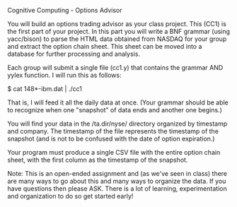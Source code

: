 Cognitive Computing - Options Advisor

You will build an options trading advisor as your class project. This (CC1) is the first part of your project. In this part you will write a BNF grammar (using yacc/bison) to parse the HTML data obtained from NASDAQ for your group and extract the option chain sheet. This sheet can be moved into a database for further processing and analysis.

Each group will submit a single file (cc1.y) that contains the grammar AND yylex function. I will run this as follows:

$ cat 148*-ibm.dat | ./cc1

That is, I will feed it all the daily data at once. (Your grammar should be able to recognize when one "snapshot" of data ends and another one begins.)

You will find your data in the /ta.dir/nyse/ directory organized by timestamp and company. The timestamp of the file represents the timestamp of the snapshot (and is not to be confused with the date of option expiration.)

Your program must produce a single CSV file with the entire option chain sheet, with the first column as the timestamp of the snapshot.

Note: This is an open-ended assignment and (as we've seen in class) there are many ways to go about this and many ways to organize the data. If you have questions then please ASK. There is a lot of learning, experimentation and organization to do so get started early!